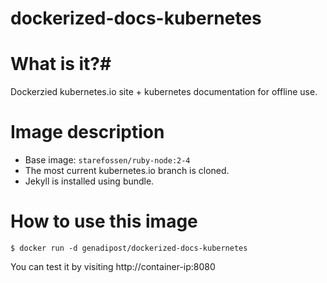 # dockerized-docs-kubernetes

# What is it?#
Dockerzied kubernetes.io site + kubernetes documentation for offline use.

# Image description #
- Base image: `starefossen/ruby-node:2-4`
- The most current kubernetes.io branch is cloned.
- Jekyll is installed using bundle.

# How to use this image #

```console
$ docker run -d genadipost/dockerized-docs-kubernetes

```

You can test it by visiting http://container-ip:8080
